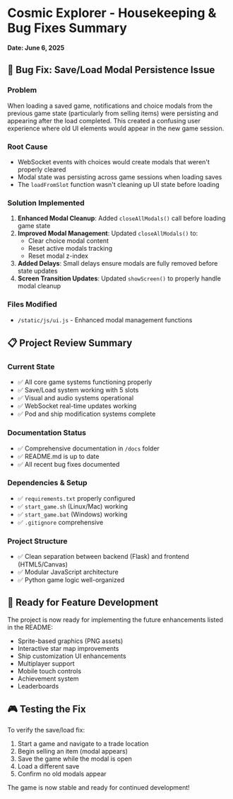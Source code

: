 # Cosmic Explorer - Housekeeping & Bug Fixes Summary
**Date: June 6, 2025**

## 🔧 Bug Fix: Save/Load Modal Persistence Issue

### Problem
When loading a saved game, notifications and choice modals from the previous game state (particularly from selling items) were persisting and appearing after the load completed. This created a confusing user experience where old UI elements would appear in the new game session.

### Root Cause
- WebSocket events with choices would create modals that weren't properly cleared
- Modal state was persisting across game sessions when loading saves
- The `loadFromSlot` function wasn't cleaning up UI state before loading

### Solution Implemented
1. **Enhanced Modal Cleanup**: Added `closeAllModals()` call before loading game state
2. **Improved Modal Management**: Updated `closeAllModals()` to:
   - Clear choice modal content
   - Reset active modals tracking
   - Reset modal z-index
3. **Added Delays**: Small delays ensure modals are fully removed before state updates
4. **Screen Transition Updates**: Updated `showScreen()` to properly handle modal cleanup

### Files Modified
- `/static/js/ui.js` - Enhanced modal management functions

## 📋 Project Review Summary

### Current State
- ✅ All core game systems functioning properly
- ✅ Save/Load system working with 5 slots
- ✅ Visual and audio systems operational
- ✅ WebSocket real-time updates working
- ✅ Pod and ship modification systems complete

### Documentation Status
- ✅ Comprehensive documentation in `/docs` folder
- ✅ README.md is up to date
- ✅ All recent bug fixes documented

### Dependencies & Setup
- ✅ `requirements.txt` properly configured
- ✅ `start_game.sh` (Linux/Mac) working
- ✅ `start_game.bat` (Windows) working
- ✅ `.gitignore` comprehensive

### Project Structure
- ✅ Clean separation between backend (Flask) and frontend (HTML5/Canvas)
- ✅ Modular JavaScript architecture
- ✅ Python game logic well-organized

## 🚀 Ready for Feature Development

The project is now ready for implementing the future enhancements listed in the README:
- Sprite-based graphics (PNG assets)
- Interactive star map improvements
- Ship customization UI enhancements
- Multiplayer support
- Mobile touch controls
- Achievement system
- Leaderboards

## 🎮 Testing the Fix
To verify the save/load fix:
1. Start a game and navigate to a trade location
2. Begin selling an item (modal appears)
3. Save the game while the modal is open
4. Load a different save
5. Confirm no old modals appear

The game is now stable and ready for continued development!
